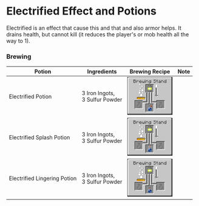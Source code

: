 # Electrified Effect and Potions

Electrified is an effect that cause this and that and also armor helps.
It drains health, but cannot kill (it reduces the player's or mob health all the way to 1).

### Brewing

| Potion                       | Ingredients                        | Brewing Recipe                                                           | Note |
|------------------------------|------------------------------------|--------------------------------------------------------------------------|:-----|
| Electrified Potion           | 3 Iron Ingots,<br/>3 Sulfur Powder | <img src="./img/recipe_brewing_1.png" alt="Brewing Recipe" height="100"> |      |
| Electrified Splash Potion    | 3 Iron Ingots,<br/>3 Sulfur Powder | <img src="./img/recipe_brewing_2.png" alt="Brewing Recipe" height="100"> |      |
| Electrified Lingering Potion | 3 Iron Ingots,<br/>3 Sulfur Powder | <img src="./img/recipe_brewing_3.png" alt="Brewing Recipe" height="100"> |      |
